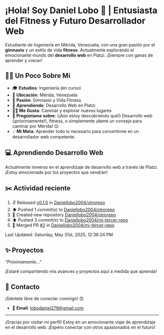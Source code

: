 # ¡Hola! Soy Daniel Lobo 👋 | Entusiasta del Fitness y Futuro Desarrollador Web

Estudiante de Ingeniería en Mérida, Venezuela, con una gran pasión por el **gimnasio** y un estilo de vida **fitness**. Actualmente explorando el emocionante mundo del **desarrollo web** en Platzi. ¡Siempre con ganas de aprender y crecer!

## 🏋️‍♂️ Un Poco Sobre Mí

- 🎓 **Estudios**: Ingeniería (en curso)
- 📍 **Ubicación**: Mérida, Venezuela
- 💪 **Pasión**: Gimnasio y Vida Fitness
- 🌱 **Aprendiendo**: Desarrollo Web en Platzi
- 🚶‍♂️ **Me Gusta**: Caminar y explorar nuevos lugares
- 💬 **Pregúntame sobre**: (¡Aún estoy descubriendo qué!) Desarrollo web (¡próximamente!), fitness, o simplemente ¡dame un consejo para caminar por Mérida! 😉
- 💡 **Mi Meta**: Aprender todo lo necesario para convertirme en un desarrollador web competente.

## 💻 Aprendiendo Desarrollo Web

Actualmente inmerso en el aprendizaje de desarrollo web a través de Platzi. ¡Estoy emocionado por los proyectos que vendrán!

## ✂️ **Actividad reciente**
<!--RECENT_ACTIVITY:start-->
1. ✌️ Released [v0.1.0](https://github.com/Daniellobo2004/otrorepo/releases/tag/v0.1.0) in [Daniellobo2004/otrorepo](https://github.com/Daniellobo2004/otrorepo)<br>
2. ⬆️ Pushed 1 commit(s) to [Daniellobo2004/otrorepo](https://github.com/Daniellobo2004/otrorepo)<br>
3. 📔 Created new repository [Daniellobo2004/otrorepo](https://github.com/Daniellobo2004/otrorepo)<br>
4. ⬆️ Pushed 3 commit(s) to [Daniellobo2004/mi-tercer-repo](https://github.com/Daniellobo2004/mi-tercer-repo)<br>
5. 🎉 Merged PR [#2](https://github.com/Daniellobo2004/mi-tercer-repo/pull/2) in [Daniellobo2004/mi-tercer-repo](https://github.com/Daniellobo2004/mi-tercer-repo)<br>
<!--RECENT_ACTIVITY:end-->
<!--RECENT_ACTIVITY:last_update-->
Last Updated: Saturday, May 31st, 2025, 12:36:24 PM
<!--RECENT_ACTIVITY:last_update_end-->

## ✨ Proyectos

_"Próximamente..."_

¡Estaré compartiendo mis avances y proyectos aquí a medida que aprenda!

## 🔗 Contacto

¡Siéntete libre de conectar conmigo! 😊

- 📧 **Email**: [lobodaniel279@gmail.com](mailto:lobo.daniel279@gmail.com)

---

¡Gracias por visitar mi perfil! Estoy en un emocionante viaje de aprendizaje en el desarrollo web. ¡Espero conectar con otros apasionados en el futuro!
